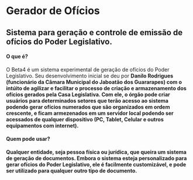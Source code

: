 <h1>Gerador de Ofícios</h1>
<h2>Sistema para geração e controle de emissão de ofícios do Poder Legislativo.</h2>


<h4>O que é?</h4>
<p>O Beta4 é um sistema experimental de geração de ofícios do Poder Legislativo. Seu desenvolvimento inicial se deu por <b>Danilo Rodrigues<b> (funcionário da Câmara Municipal do Jaboatão dos Guararapes) com o intúito de agilizar e facilitar o processo de criação e armazenamento dos ofícios gerados pela Casa Legislativa. Com ele, o órgão pode criar usuários para determinados setores que terão acesso ao sistema podendo gerar ofícios numerados que são organizados em ordem crescente, e ficam armezenados em um servidor local podendo ser acessados de qualquer dispositivo (PC, Tablet, Celular e outros equipamentos com internet).</p>

<h4>Quem pode usar?</h4>
<p>Qualquer entidade, seja pessoa física ou jurídica, que queira um sistema de geração de documentos. Embora o sistema esteja personalizado para gerar ofícios do Poder Legislativo, ele é facilmente customizável, e pode ser utilizado para qualquer outro tipo de documento.</p>